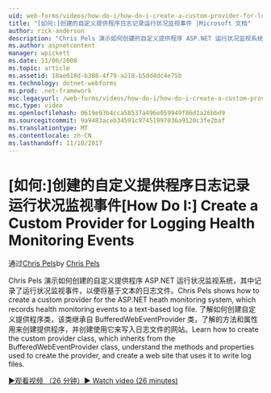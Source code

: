 ```yaml
---
uid: web-forms/videos/how-do-i/how-do-i-create-a-custom-provider-for-logging-health-monitoring-events
title: "[如何:]创建的自定义提供程序日志记录运行状况监视事件 |Microsoft 文档"
author: rick-anderson
description: "Chris Pels 演示如何创建的自定义提供程序 ASP.NET 运行状况监视系统，其中记录了运行状况监视事件，以便将基于文本的日志文件。 Le..."
ms.author: aspnetcontent
manager: wpickett
ms.date: 11/06/2008
ms.topic: article
ms.assetid: 18ae018d-b388-4f79-a218-b5dd4dc4e75b
ms.technology: dotnet-webforms
ms.prod: .net-framework
msc.legacyurl: /web-forms/videos/how-do-i/how-do-i-create-a-custom-provider-for-logging-health-monitoring-events
msc.type: video
ms.openlocfilehash: 0619e93b4cca58537a496e059949f86d1a26bbd9
ms.sourcegitcommit: 9a9483aceb34591c97451997036a9120c3fe2baf
ms.translationtype: MT
ms.contentlocale: zh-CN
ms.lasthandoff: 11/10/2017
---
```

<a name="how-do-i-create-a-custom-provider-for-logging-health-monitoring-events"></a><span data-ttu-id="6c270-104">[如何:]创建的自定义提供程序日志记录运行状况监视事件</span><span class="sxs-lookup"><span data-stu-id="6c270-104">[How Do I:] Create a Custom Provider for Logging Health Monitoring Events</span></span>
====================
<span data-ttu-id="6c270-105">通过[Chris Pels](https://twitter.com/chrispels)</span><span class="sxs-lookup"><span data-stu-id="6c270-105">by [Chris Pels](https://twitter.com/chrispels)</span></span>

<span data-ttu-id="6c270-106">Chris Pels 演示如何创建的自定义提供程序 ASP.NET 运行状况监视系统，其中记录了运行状况监视事件，以便将基于文本的日志文件。</span><span class="sxs-lookup"><span data-stu-id="6c270-106">Chris Pels shows how to create a custom provider for the ASP.NET heath monitoring system, which records health monitoring events to a text-based log file.</span></span> <span data-ttu-id="6c270-107">了解如何创建自定义提供程序类，该类继承自 BufferedWebEventProvider 类，了解的方法和属性用来创建提供程序，并创建使用它来写入日志文件的网站。</span><span class="sxs-lookup"><span data-stu-id="6c270-107">Learn how to create the custom provider class, which inherits from the BufferedWebEventProvider class, understand the methods and properties used to create the provider, and create a web site that uses it to write log files.</span></span>

[<span data-ttu-id="6c270-108">&#9654;观看视频 （26 分钟）</span><span class="sxs-lookup"><span data-stu-id="6c270-108">&#9654; Watch video (26 minutes)</span></span>](https://channel9.msdn.com/Blogs/ASP-NET-Site-Videos/how-do-i-create-a-custom-provider-for-logging-health-monitoring-events)
